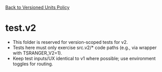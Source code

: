 [Back to Versioned Units Policy](../docs/versioned-units.md)

# test.v2

- This folder is reserved for version-scoped tests for v2.
- Tests here must only exercise src.v2/* code paths (e.g., via wrapper with TSRANGER_V2=1).
- Keep test inputs/UX identical to v1 where possible; use environment toggles for routing.
